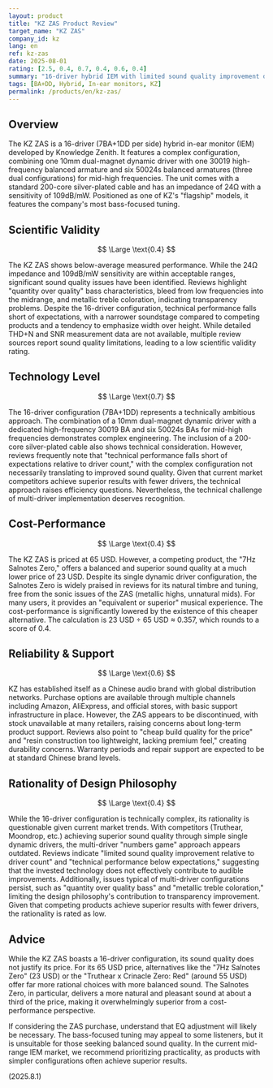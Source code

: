 ```yaml
---
layout: product
title: "KZ ZAS Product Review"
target_name: "KZ ZAS"
company_id: kz
lang: en
ref: kz-zas
date: 2025-08-01
rating: [2.5, 0.4, 0.7, 0.4, 0.6, 0.4]
summary: "16-driver hybrid IEM with limited sound quality improvement despite technical complexity. Cost-performance inferior to competitors."
tags: [BA+DD, Hybrid, In-ear monitors, KZ]
permalink: /products/en/kz-zas/
---
```

## Overview

The KZ ZAS is a 16-driver (7BA+1DD per side) hybrid in-ear monitor (IEM) developed by Knowledge Zenith. It features a complex configuration, combining one 10mm dual-magnet dynamic driver with one 30019 high-frequency balanced armature and six 50024s balanced armatures (three dual configurations) for mid-high frequencies. The unit comes with a standard 200-core silver-plated cable and has an impedance of 24Ω with a sensitivity of 109dB/mW. Positioned as one of KZ's "flagship" models, it features the company's most bass-focused tuning.

## Scientific Validity

$$ \Large \text{0.4} $$

The KZ ZAS shows below-average measured performance. While the 24Ω impedance and 109dB/mW sensitivity are within acceptable ranges, significant sound quality issues have been identified. Reviews highlight "quantity over quality" bass characteristics, bleed from low frequencies into the midrange, and metallic treble coloration, indicating transparency problems. Despite the 16-driver configuration, technical performance falls short of expectations, with a narrower soundstage compared to competing products and a tendency to emphasize width over height. While detailed THD+N and SNR measurement data are not available, multiple review sources report sound quality limitations, leading to a low scientific validity rating.

## Technology Level

$$ \Large \text{0.7} $$

The 16-driver configuration (7BA+1DD) represents a technically ambitious approach. The combination of a 10mm dual-magnet dynamic driver with a dedicated high-frequency 30019 BA and six 50024s BAs for mid-high frequencies demonstrates complex engineering. The inclusion of a 200-core silver-plated cable also shows technical consideration. However, reviews frequently note that "technical performance falls short of expectations relative to driver count," with the complex configuration not necessarily translating to improved sound quality. Given that current market competitors achieve superior results with fewer drivers, the technical approach raises efficiency questions. Nevertheless, the technical challenge of multi-driver implementation deserves recognition.

## Cost-Performance

$$ \Large \text{0.4} $$

The KZ ZAS is priced at 65 USD. However, a competing product, the "7Hz Salnotes Zero," offers a balanced and superior sound quality at a much lower price of 23 USD. Despite its single dynamic driver configuration, the Salnotes Zero is widely praised in reviews for its natural timbre and tuning, free from the sonic issues of the ZAS (metallic highs, unnatural mids). For many users, it provides an "equivalent or superior" musical experience. The cost-performance is significantly lowered by the existence of this cheaper alternative. The calculation is 23 USD ÷ 65 USD ≈ 0.357, which rounds to a score of 0.4.

## Reliability & Support

$$ \Large \text{0.6} $$

KZ has established itself as a Chinese audio brand with global distribution networks. Purchase options are available through multiple channels including Amazon, AliExpress, and official stores, with basic support infrastructure in place. However, the ZAS appears to be discontinued, with stock unavailable at many retailers, raising concerns about long-term product support. Reviews also point to "cheap build quality for the price" and "resin construction too lightweight, lacking premium feel," creating durability concerns. Warranty periods and repair support are expected to be at standard Chinese brand levels.

## Rationality of Design Philosophy

$$ \Large \text{0.4} $$

While the 16-driver configuration is technically complex, its rationality is questionable given current market trends. With competitors (Truthear, Moondrop, etc.) achieving superior sound quality through simple single dynamic drivers, the multi-driver "numbers game" approach appears outdated. Reviews indicate "limited sound quality improvement relative to driver count" and "technical performance below expectations," suggesting that the invested technology does not effectively contribute to audible improvements. Additionally, issues typical of multi-driver configurations persist, such as "quantity over quality bass" and "metallic treble coloration," limiting the design philosophy's contribution to transparency improvement. Given that competing products achieve superior results with fewer drivers, the rationality is rated as low.

## Advice

While the KZ ZAS boasts a 16-driver configuration, its sound quality does not justify its price. For its 65 USD price, alternatives like the "7Hz Salnotes Zero" (23 USD) or the "Truthear x Crinacle Zero: Red" (around 55 USD) offer far more rational choices with more balanced sound. The Salnotes Zero, in particular, delivers a more natural and pleasant sound at about a third of the price, making it overwhelmingly superior from a cost-performance perspective.

If considering the ZAS purchase, understand that EQ adjustment will likely be necessary. The bass-focused tuning may appeal to some listeners, but it is unsuitable for those seeking balanced sound quality. In the current mid-range IEM market, we recommend prioritizing practicality, as products with simpler configurations often achieve superior results.

(2025.8.1)
